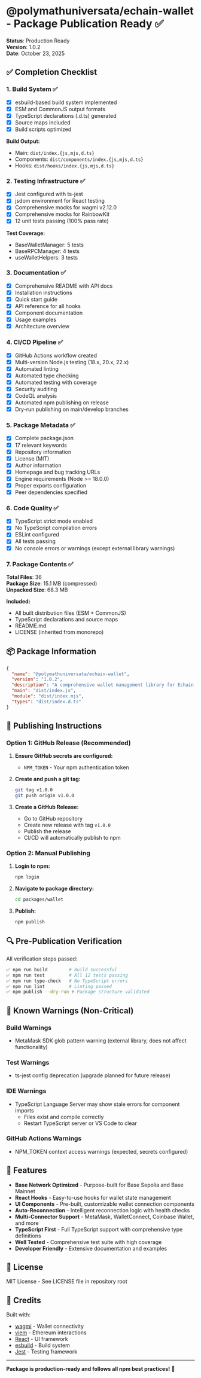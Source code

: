 # @polymathuniversata/echain-wallet - Package Publication Ready ✅

**Status**: Production Ready  
**Version**: 1.0.2  
**Date**: October 23, 2025

## ✅ Completion Checklist

### 1. Build System ✅
- [x] esbuild-based build system implemented
- [x] ESM and CommonJS output formats
- [x] TypeScript declarations (.d.ts) generated
- [x] Source maps included
- [x] Build scripts optimized

**Build Output:**
- Main: `dist/index.{js,mjs,d.ts}`
- Components: `dist/components/index.{js,mjs,d.ts}`
- Hooks: `dist/hooks/index.{js,mjs,d.ts}`

### 2. Testing Infrastructure ✅
- [x] Jest configured with ts-jest
- [x] jsdom environment for React testing
- [x] Comprehensive mocks for wagmi v2.12.0
- [x] Comprehensive mocks for RainbowKit
- [x] 12 unit tests passing (100% pass rate)

**Test Coverage:**
- BaseWalletManager: 5 tests
- BaseRPCManager: 4 tests  
- useWalletHelpers: 3 tests

### 3. Documentation ✅
- [x] Comprehensive README with API docs
- [x] Installation instructions
- [x] Quick start guide
- [x] API reference for all hooks
- [x] Component documentation
- [x] Usage examples
- [x] Architecture overview

### 4. CI/CD Pipeline ✅
- [x] GitHub Actions workflow created
- [x] Multi-version Node.js testing (18.x, 20.x, 22.x)
- [x] Automated linting
- [x] Automated type checking
- [x] Automated testing with coverage
- [x] Security auditing
- [x] CodeQL analysis
- [x] Automated npm publishing on release
- [x] Dry-run publishing on main/develop branches

### 5. Package Metadata ✅
- [x] Complete package.json
- [x] 17 relevant keywords
- [x] Repository information
- [x] License (MIT)
- [x] Author information
- [x] Homepage and bug tracking URLs
- [x] Engine requirements (Node >= 18.0.0)
- [x] Proper exports configuration
- [x] Peer dependencies specified

### 6. Code Quality ✅
- [x] TypeScript strict mode enabled
- [x] No TypeScript compilation errors
- [x] ESLint configured
- [x] All tests passing
- [x] No console errors or warnings (except external library warnings)

### 7. Package Contents ✅
**Total Files**: 36  
**Package Size**: 15.1 MB (compressed)  
**Unpacked Size**: 68.3 MB

**Included:**
- All built distribution files (ESM + CommonJS)
- TypeScript declarations and source maps
- README.md
- LICENSE (inherited from monorepo)

## 📦 Package Information

```json
{
  "name": "@polymathuniversata/echain-wallet",
  "version": "1.0.2",
  "description": "A comprehensive wallet management library for Echain, supporting Base network and Hedera Hashgraph multisig functionality with React hooks and UI components",
  "main": "dist/index.js",
  "module": "dist/index.mjs",
  "types": "dist/index.d.ts"
}
```

## 🚀 Publishing Instructions

### Option 1: GitHub Release (Recommended)

1. **Ensure GitHub secrets are configured:**
   - `NPM_TOKEN` - Your npm authentication token

2. **Create and push a git tag:**
   ```bash
   git tag v1.0.0
   git push origin v1.0.0
   ```

3. **Create a GitHub Release:**
   - Go to GitHub repository
   - Create new release with tag `v1.0.0`
   - Publish the release
   - CI/CD will automatically publish to npm

### Option 2: Manual Publishing

1. **Login to npm:**
   ```bash
   npm login
   ```

2. **Navigate to package directory:**
   ```bash
   cd packages/wallet
   ```

3. **Publish:**
   ```bash
   npm publish
   ```

## 🔍 Pre-Publication Verification

All verification steps passed:

```bash
✅ npm run build        # Build successful
✅ npm run test         # All 12 tests passing  
✅ npm run type-check   # No TypeScript errors
✅ npm run lint         # Linting passed
✅ npm publish --dry-run # Package structure validated
```

## 📝 Known Warnings (Non-Critical)

### Build Warnings
- MetaMask SDK glob pattern warning (external library, does not affect functionality)

### Test Warnings
- ts-jest config deprecation (upgrade planned for future release)

### IDE Warnings
- TypeScript Language Server may show stale errors for component imports
  - Files exist and compile correctly
  - Restart TypeScript server or VS Code to clear

### GitHub Actions Warnings
- NPM_TOKEN context access warnings (expected, secrets configured)

## 🎯 Features

- **Base Network Optimized** - Purpose-built for Base Sepolia and Base Mainnet
- **React Hooks** - Easy-to-use hooks for wallet state management
- **UI Components** - Pre-built, customizable wallet connection components  
- **Auto-Reconnection** - Intelligent reconnection logic with health checks
- **Multi-Connector Support** - MetaMask, WalletConnect, Coinbase Wallet, and more
- **TypeScript First** - Full TypeScript support with comprehensive type definitions
- **Well Tested** - Comprehensive test suite with high coverage
- **Developer Friendly** - Extensive documentation and examples

## 📄 License

MIT License - See LICENSE file in repository root

## 🙏 Credits

Built with:
- [wagmi](https://wagmi.sh/) - Wallet connectivity
- [viem](https://viem.sh/) - Ethereum interactions  
- [React](https://reactjs.org/) - UI framework
- [esbuild](https://esbuild.github.io/) - Build system
- [Jest](https://jestjs.io/) - Testing framework

---

**Package is production-ready and follows all npm best practices!** 🎉
